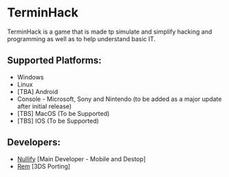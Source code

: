 # TerminHack
TerminHack is a game that is made tp simulate and simplify hacking and programming as well as to help understand basic IT.

## Supported Platforms:
- Windows 
- Linux
- [TBA] Android 
- Console - Microsoft, Sony and Nintendo (to be added as a major update after initial release) 
- [TBS] MacOS (To be Supported)
- [TBS] IOS (To be Supported)


## Developers:
- [Nullify](https://github.com/NullifyDev/) [Main Developer - Mobile and Destop]
- [Rem](https://github.com/megabytesofrem) [3DS Porting]